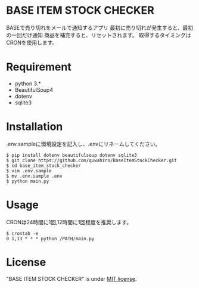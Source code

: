 # BASE ITEM STOCK CHECKER

BASEで売り切れをメールで通知するアプリ
最初に売り切れが発生すると、最初の一回だけ通知
商品を補充すると、リセットされます。
取得するタイミングはCRONを使用します。


# Requirement

* python 3.*
* BeautifulSoup4
* dotenv
* sqlite3

# Installation
.env.sampleに環境設定を記入し、.envにリネームしてください。

```
$ pip install dotenv beautifulsoup dotenv sqlite3
$ git clone https://github.com/quwahiro/BaseItemStockChecker.git
$ cd base_item_stock_checker
$ vim .env.sample
$ mv .env.sample .env
$ python main.py
```

# Usage
CRONは24時間に1回,12時間に1回程度を推奨します。

```
$ crontab -e
0 1,13 * * * python /PATH/main.py
```

# License

"BASE ITEM STOCK CHECKER" is under [MIT license](https://en.wikipedia.org/wiki/MIT_License).
